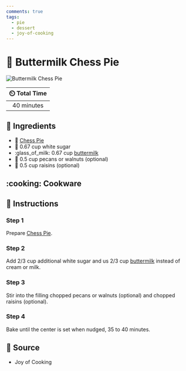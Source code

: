 ```yaml
---
comments: true
tags:
  - pie
  - dessert
  - joy-of-cooking
---
```

# :pie: Buttermilk Chess Pie

![Buttermilk Chess Pie](../assets/images/buttermilk-chess-pie.png)

| :timer_clock: Total Time |
|:-----------------------: |
| 40 minutes |

## :salt: Ingredients

- :pie: [Chess Pie][2]
- :candy: 0.67 cup white sugar
- :glass_of_milk: 0.67 cup [buttermilk][1]
- :chestnut: 0.5 cup pecans or walnuts (optional)
- :grapes: 0.5 cup raisins (optional)

## :cooking: Cookware

## :pencil: Instructions

### Step 1

Prepare [Chess Pie][2].

### Step 2

Add 2/3 cup additional white sugar and us 2/3 cup [buttermilk][1] instead of cream or milk.

### Step 3

Stir into the filling chopped pecans or walnuts (optional) and chopped raisins (optional).

### Step 4

Bake until the center is set when nudged, 35 to 40 minutes.

## :link: Source

- Joy of Cooking

[1]: <../ingredients/buttermilk.md>
[2]: <./chess-pie.md>
